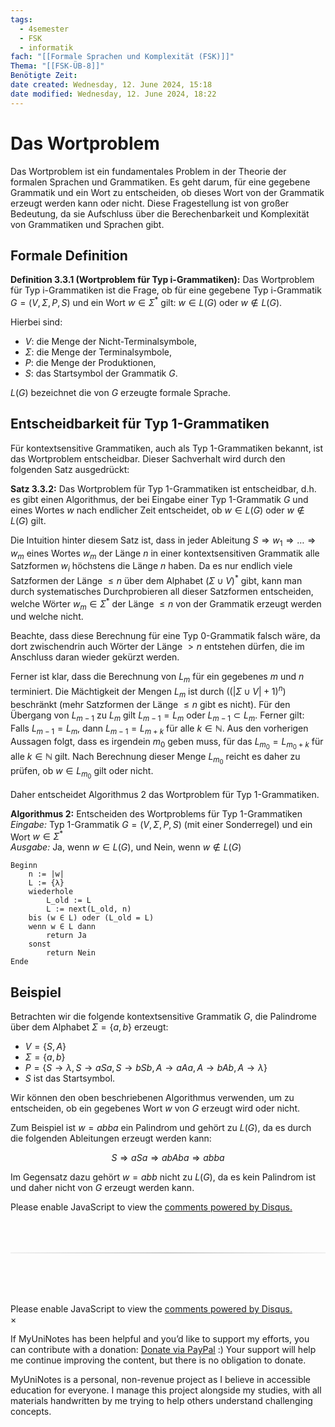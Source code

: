 ```yaml
---
tags:
  - 4semester
  - FSK
  - informatik
fach: "[[Formale Sprachen und Komplexität (FSK)]]"
Thema: "[[FSK-ÜB-8]]"
Benötigte Zeit:
date created: Wednesday, 12. June 2024, 15:18
date modified: Wednesday, 12. June 2024, 18:22
---
```


# Das Wortproblem

Das Wortproblem ist ein fundamentales Problem in der Theorie der formalen Sprachen und Grammatiken. Es geht darum, für eine gegebene Grammatik und ein Wort zu entscheiden, ob dieses Wort von der Grammatik erzeugt werden kann oder nicht. Diese Fragestellung ist von großer Bedeutung, da sie Aufschluss über die Berechenbarkeit und Komplexität von Grammatiken und Sprachen gibt.

## Formale Definition

**Definition 3.3.1 (Wortproblem für Typ i-Grammatiken):** Das Wortproblem für Typ i-Grammatiken ist die Frage, ob für eine gegebene Typ i-Grammatik $G = (V, \Sigma, P, S)$ und ein Wort $w \in \Sigma^*$ gilt: $w \in L(G)$ oder $w \notin L(G)$.

Hierbei sind:

- $V$: die Menge der Nicht-Terminalsymbole,
- $\Sigma$: die Menge der Terminalsymbole,
- $P$: die Menge der Produktionen,
- $S$: das Startsymbol der Grammatik $G$.

$L(G)$ bezeichnet die von $G$ erzeugte formale Sprache.

## Entscheidbarkeit für Typ 1-Grammatiken

Für kontextsensitive Grammatiken, auch als Typ 1-Grammatiken bekannt, ist das Wortproblem entscheidbar. Dieser Sachverhalt wird durch den folgenden Satz ausgedrückt:

**Satz 3.3.2:** Das Wortproblem für Typ 1-Grammatiken ist entscheidbar, d.h. es gibt einen Algorithmus, der bei Eingabe einer Typ 1-Grammatik $G$ und eines Wortes $w$ nach endlicher Zeit entscheidet, ob $w \in L(G)$ oder $w \notin L(G)$ gilt.

Die Intuition hinter diesem Satz ist, dass in jeder Ableitung $S \Rightarrow w_1 \Rightarrow \dots \Rightarrow w_m$ eines Wortes $w_m$ der Länge $n$ in einer kontextsensitiven Grammatik alle Satzformen $w_i$ höchstens die Länge $n$ haben. Da es nur endlich viele Satzformen der Länge $\leq n$ über dem Alphabet $(\Sigma \cup V)^*$ gibt, kann man durch systematisches Durchprobieren all dieser Satzformen entscheiden, welche Wörter $w_m \in \Sigma^*$ der Länge $\leq n$ von der Grammatik erzeugt werden und welche nicht.

Beachte, dass diese Berechnung für eine Typ 0-Grammatik falsch wäre, da dort zwischendrin auch Wörter der Länge $> n$ entstehen dürfen, die im Anschluss daran wieder gekürzt werden.

Ferner ist klar, dass die Berechnung von $L_m$ für ein gegebenes $m$ und $n$ terminiert. Die Mächtigkeit der Mengen $L_m$ ist durch $((|\Sigma \cup V| + 1)^n)$ beschränkt (mehr Satzformen der Länge $\leq n$ gibt es nicht). Für den Übergang von $L_{m-1}$ zu $L_m$ gilt $L_{m-1} = L_m$ oder $L_{m-1} \subset L_m$. Ferner gilt: Falls $L_{m-1} = L_m$, dann $L_{m-1} = L_{m+k}$ für alle $k \in \mathbb{N}$. Aus den vorherigen Aussagen folgt, dass es irgendein $m_0$ geben muss, für das $L_{m_0} = L_{m_0+k}$ für alle $k \in \mathbb{N}$ gilt. Nach Berechnung dieser Menge $L_{m_0}$ reicht es daher zu prüfen, ob $w \in L_{m_0}$ gilt oder nicht.

Daher entscheidet Algorithmus 2 das Wortproblem für Typ 1-Grammatiken.

**Algorithmus 2:** Entscheiden des Wortproblems für Typ 1-Grammatiken  
_Eingabe:_ Typ 1-Grammatik $G = (V, \Sigma, P, S)$ (mit einer Sonderregel) und ein Wort $w \in \Sigma^*$  
_Ausgabe:_ Ja, wenn $w \in L(G)$, und Nein, wenn $w \notin L(G)$

```
Beginn
    n := |w|
    L := {λ}
    wiederhole
        L_old := L
        L := next(L_old, n)
    bis (w ∈ L) oder (L_old = L)
    wenn w ∈ L dann
        return Ja
    sonst
        return Nein
Ende
```

## Beispiel

Betrachten wir die folgende kontextsensitive Grammatik $G$, die Palindrome über dem Alphabet $\Sigma = \{a, b\}$ erzeugt:

- $V = \{S, A\}$
- $\Sigma = \{a, b\}$
- $P = \{S \rightarrow \lambda, S \rightarrow aSa, S \rightarrow bSb, A \rightarrow aAa, A \rightarrow bAb, A \rightarrow \lambda\}$
- $S$ ist das Startsymbol.

Wir können den oben beschriebenen Algorithmus verwenden, um zu entscheiden, ob ein gegebenes Wort $w$ von $G$ erzeugt wird oder nicht.

Zum Beispiel ist $w = abba$ ein Palindrom und gehört zu $L(G)$, da es durch die folgenden Ableitungen erzeugt werden kann:

$$
 S \Rightarrow aSa \Rightarrow abAba \Rightarrow abba
$$

Im Gegensatz dazu gehört $w = abb$ nicht zu $L(G)$, da es kein Palindrom ist und daher nicht von $G$ erzeugt werden kann.

<!-- DISQUS SCRIPT COMMENT START -->

<!-- DISQUS RECOMMENDATION START -->

<div id="disqus_recommendations"></div>

<script> 
(function() { // REQUIRED CONFIGURATION VARIABLE: EDIT THE SHORTNAME BELOW
var d = document, s = d.createElement('script'); // IMPORTANT: Replace EXAMPLE with your forum shortname!
s.src = 'https://myuninotes.disqus.com/recommendations.js'; s.setAttribute('data-timestamp', +new Date());
(d.head || d.body).appendChild(s);
})();
</script>
<noscript>
Please enable JavaScript to view the 
<a href="https://disqus.com/?ref_noscript" rel="nofollow">
comments powered by Disqus.
</a>
</noscript>

<!-- DISQUS RECOMMENDATION END -->

<hr style="border: none; height: 2px; background: linear-gradient(to right, #f0f0f0, #ccc, #f0f0f0); margin-top: 4rem; margin-bottom: 5rem;">
<div id="disqus_thread"></div>
<script>
    /**
    *  RECOMMENDED CONFIGURATION VARIABLES: EDIT AND UNCOMMENT THE SECTION BELOW TO INSERT DYNAMIC VALUES FROM YOUR PLATFORM OR CMS.
    *  LEARN WHY DEFINING THESE VARIABLES IS IMPORTANT: https://disqus.com/admin/universalcode/#configuration-variables    */
    /*
    var disqus_config = function () {
    this.page.url = PAGE_URL;  // Replace PAGE_URL with your page's canonical URL variable
    this.page.identifier = PAGE_IDENTIFIER; // Replace PAGE_IDENTIFIER with your page's unique identifier variable
    };
    */
    (function() { // DON'T EDIT BELOW THIS LINE
    var d = document, s = d.createElement('script');
    s.src = 'https://myuninotes.disqus.com/embed.js';
    s.setAttribute('data-timestamp', +new Date());
    (d.head || d.body).appendChild(s);
    })();
</script>
<noscript>Please enable JavaScript to view the <a href="https://disqus.com/?ref_noscript">comments powered by Disqus.</a></noscript>

<!-- DISQUS SCRIPT COMMENT END -->

<!-- Modal START -->
<div id="myModal" class="modal">
  <div class="modal-content">
    <span id="closeModal" class="close">&times;</span>
    <p class="modal-text">
      If MyUniNotes has been helpful and you’d like to support my efforts, <span class="modal-highlight"> you can contribute with a donation: <a class="modal-dono-link" href="https://paypal.me/myuninotes4u">Donate via PayPal</a> :) </span> Your support will help me continue improving the content, but there is no obligation to donate.
    </p>
    <p class="modal-text">
      <span class="modal-highlight">MyUniNotes is a personal, non-revenue project as I believe in accessible education for everyone.</span> I manage this project alongside my studies, with all materials handwritten by me trying to help others understand challenging concepts.
    </p>
  </div>
</div>

<script>
  // JavaScript to display the modal on page load
  document.addEventListener('DOMContentLoaded', function() {
    // Generate a random number between 1 and 1
    // Wanted it to load with a adjustable probability for every page load but did not work, as DOM is loaded only once. Therefore now loading it every time website is visited and DOM is loaded.
    const randomNumber = Math.floor(Math.random() * 1) + 1; 
    // console.log(randomNumber)
    if (randomNumber === 1) {
      setTimeout(function() {
        const modal = document.getElementById('myModal');
        if (modal) {
          modal.classList.add('show');
        }
      }, 1000); // Adjust the delay as needed

      const closeModal = document.getElementById('closeModal');
      if (closeModal) {
        closeModal.addEventListener('click', function() {
          const modal = document.getElementById('myModal');
          if (modal) {
            modal.classList.remove('show');
          }
        });
      }
    } else {
      // Ensure the modal is hidden if the random number is not 1
      const modal = document.getElementById('myModal');
      if (modal) {
        modal.style.display = 'none';
      }
    }
  });
</script>
<!-- Modal END -->
